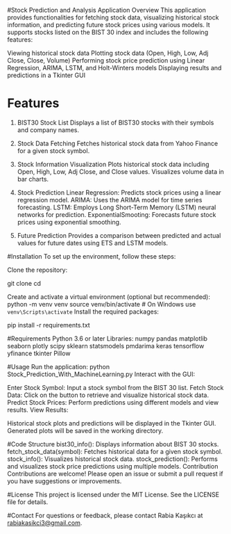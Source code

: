 #Stock Prediction and Analysis Application
Overview
This application provides functionalities for fetching stock data, visualizing historical stock information, and predicting future stock prices using various models. It supports stocks listed on the BIST 30 index and includes the following features:

Viewing historical stock data
Plotting stock data (Open, High, Low, Adj Close, Close, Volume)
Performing stock price prediction using Linear Regression, ARIMA, LSTM, and Holt-Winters models
Displaying results and predictions in a Tkinter GUI
# Features
1) BIST30 Stock List
Displays a list of BIST30 stocks with their symbols and company names.

2) Stock Data Fetching
Fetches historical stock data from Yahoo Finance for a given stock symbol.

3) Stock Information Visualization
Plots historical stock data including Open, High, Low, Adj Close, and Close values.
Visualizes volume data in bar charts.
4) Stock Prediction
Linear Regression: Predicts stock prices using a linear regression model.
ARIMA: Uses the ARIMA model for time series forecasting.
LSTM: Employs Long Short-Term Memory (LSTM) neural networks for prediction.
ExponentialSmooting: Forecasts future stock prices using exponential smoothing.

5)  Future Prediction
Provides a comparison between predicted and actual values for future dates using ETS and LSTM models.

#Installation
To set up the environment, follow these steps:

Clone the repository:

git clone <repository-url>
cd <repository-directory>

Create and activate a virtual environment (optional but recommended):
python -m venv venv
source venv/bin/activate  # On Windows use `venv\Scripts\activate`
Install the required packages:

pip install -r requirements.txt

#Requirements
Python 3.6 or later
Libraries:
numpy
pandas
matplotlib
seaborn
plotly
scipy
sklearn
statsmodels
pmdarima
keras
tensorflow
yfinance
tkinter
Pillow

#Usage
Run the application:
python Stock_Prediction_With_MachineLearning.py
Interact with the GUI:

Enter Stock Symbol: Input a stock symbol from the BIST 30 list.
Fetch Stock Data: Click on the button to retrieve and visualize historical stock data.
Predict Stock Prices: Perform predictions using different models and view results.
View Results:

Historical stock plots and predictions will be displayed in the Tkinter GUI.
Generated plots will be saved in the working directory.

#Code Structure
bist30_info(): Displays information about BIST 30 stocks.
fetch_stock_data(symbol): Fetches historical data for a given stock symbol.
stock_info(): Visualizes historical stock data.
stock_prediction(): Performs and visualizes stock price predictions using multiple models.
Contribution
Contributions are welcome! Please open an issue or submit a pull request if you have suggestions or improvements.

#License
This project is licensed under the MIT License. See the LICENSE file for details.

#Contact
For questions or feedback, please contact Rabia Kaşıkcı at rabiakasikci3@gmail.com.